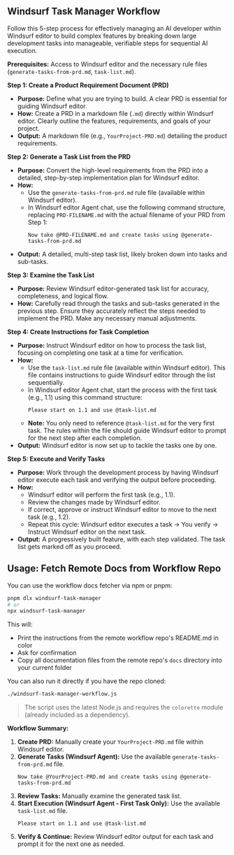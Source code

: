 ## Windsurf Task Manager Workflow

Follow this 5-step process for effectively managing an AI developer within Windsurf editor to build complex features by breaking down large development tasks into manageable, verifiable steps for sequential AI execution.

**Prerequisites:** Access to Windsurf editor and the necessary rule files (`generate-tasks-from-prd.md`, `task-list.md`).

**Step 1: Create a Product Requirement Document (PRD)**

* **Purpose:** Define what you are trying to build. A clear PRD is essential for guiding Windsurf editor.
* **How:** Create a PRD in a markdown file (`.md`) directly within Windsurf editor. Clearly outline the features, requirements, and goals of your project.
* **Output:** A markdown file (e.g., `YourProject-PRD.md`) detailing the product requirements.

**Step 2: Generate a Task List from the PRD**

* **Purpose:** Convert the high-level requirements from the PRD into a detailed, step-by-step implementation plan for Windsurf editor.
* **How:**
    * Use the `generate-tasks-from-prd.md` rule file (available within Windsurf editor).
    * In Windsurf editor Agent chat, use the following command structure, replacing `PRD-FILENAME.md` with the actual filename of your PRD from Step 1:
        ```
        Now take @PRD-FILENAME.md and create tasks using @generate-tasks-from-prd.md
        ```
* **Output:** A detailed, multi-step task list, likely broken down into tasks and sub-tasks.

**Step 3: Examine the Task List**

* **Purpose:** Review Windsurf editor-generated task list for accuracy, completeness, and logical flow.
* **How:** Carefully read through the tasks and sub-tasks generated in the previous step. Ensure they accurately reflect the steps needed to implement the PRD. Make any necessary manual adjustments.

**Step 4: Create Instructions for Task Completion**

* **Purpose:** Instruct Windsurf editor on how to process the task list, focusing on completing one task at a time for verification.
* **How:**
    * Use the `task-list.md` rule file (available within Windsurf editor). This file contains instructions to guide Windsurf editor through the list sequentially.
    * In Windsurf editor Agent chat, start the process with the first task (e.g., 1.1) using this command structure:
        ```
        Please start on 1.1 and use @task-list.md
        ```
    * **Note:** You only need to reference `@task-list.md` for the very first task. The rules within the file should guide Windsurf editor to prompt for the next step after each completion.
* **Output:** Windsurf editor is now set up to tackle the tasks one by one.

**Step 5: Execute and Verify Tasks**

* **Purpose:** Work through the development process by having Windsurf editor execute each task and verifying the output before proceeding.
* **How:**
    * Windsurf editor will perform the first task (e.g., 1.1).
    * Review the changes made by Windsurf editor.
    * If correct, approve or instruct Windsurf editor to move to the next task (e.g., 1.2).
    * Repeat this cycle: Windsurf editor executes a task -> You verify -> Instruct Windsurf editor on the next task.
* **Output:** A progressively built feature, with each step validated. The task list gets marked off as you proceed.

## Usage: Fetch Remote Docs from Workflow Repo

You can use the workflow docs fetcher via npm or pnpm:

```sh
pnpm dlx windsurf-task-manager
# or
npx windsurf-task-manager
```

This will:
- Print the instructions from the remote workflow repo's README.md in color
- Ask for confirmation
- Copy all documentation files from the remote repo's `docs` directory into your current folder

You can also run it directly if you have the repo cloned:

```sh
./windsurf-task-manager-workflow.js
```

> The script uses the latest Node.js and requires the `colorette` module (already included as a dependency).

**Workflow Summary:**

1.  **Create PRD:** Manually create your `YourProject-PRD.md` file within Windsurf editor.
2.  **Generate Tasks (Windsurf Agent):** Use the available `generate-tasks-from-prd.md` file.
    ```
    Now take @YourProject-PRD.md and create tasks using @generate-tasks-from-prd.md
    ```
3.  **Review Tasks:** Manually examine the generated task list.
4.  **Start Execution (Windsurf Agent - First Task Only):** Use the available `task-list.md` file.
    ```
    Please start on 1.1 and use @task-list.md
    ```
5.  **Verify & Continue:** Review Windsurf editor output for each task and prompt it for the next one as needed.
